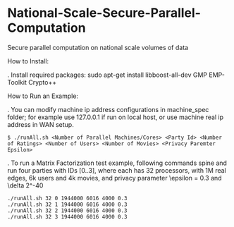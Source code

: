 # National-Scale-Secure-Parallel-Computation
Secure parallel computation on national scale volumes of data


How to Install:

. Install required packages: 
	sudo apt-get install libboost-all-dev
	GMP
	EMP-Toolkit
	Crypto++


How to Run an Example: 

. You can modify machine ip address configurations in machine_spec folder; for example use 127.0.0.1 if run on local host, or use machine real ip address in WAN setup.

	$ ./runAll.sh <Number of Parallel Machines/Cores> <Party Id> <Number of Ratings> <Number of Users> <Number of Movies> <Privacy Paremter Epsilon>

. To run a Matrix Factorization test example, following commands spine and run four parties with IDs [0..3], where each has 32 processors, with 1M real edges, 6k users and 4k movies, and privacy parameter \epsilon = 0.3 and \delta 2^-40	

	./runAll.sh 32 0 1944000 6016 4000 0.3
	./runAll.sh 32 1 1944000 6016 4000 0.3
	./runAll.sh 32 2 1944000 6016 4000 0.3
	./runAll.sh 32 3 1944000 6016 4000 0.3
